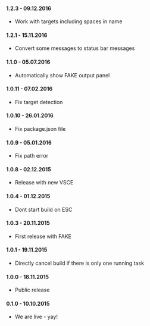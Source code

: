 #### 1.2.3 - 09.12.2016
* Work with targets including spaces in name

#### 1.2.1 - 15.11.2016
* Convert some messages to status bar messages

#### 1.1.0 - 05.07.2016
* Automatically show FAKE output panel

#### 1.0.11 - 07.02.2016
* Fix target detection

#### 1.0.10 - 26.01.2016
* Fix package.json file

#### 1.0.9 - 05.01.2016
* Fix path error

#### 1.0.8 - 02.12.2015
* Release with new VSCE

#### 1.0.4 - 01.12.2015
* Dont start build on ESC

#### 1.0.3 - 20.11.2015
* First release with FAKE

#### 1.0.1 - 19.11.2015
* Directly cancel build if there is only one running task

#### 1.0.0 - 18.11.2015
* Public release

#### 0.1.0 - 10.10.2015
* We are live - yay!
